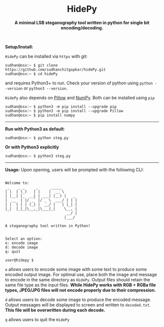 <h1 align="center"><b>HidePy</b></h1>
<p align="center"><b>A minimal LSB steganography tool written in python for single bit encoding/decoding.</b></p>
</br>

**Setup/Install:**

`HidePy` can be installed via `https` with git:

```console
sudhan@osx:~ $ git clone https://github.com/sudhanchitgopkar/hidePy.git
sudhan@osx:~ $ cd hidePy
```

and requires Python3+ to run. Check your version of python using `python --version` or `python3 --version`.

`HidePy` also depends on [Pillow](https://pillow.readthedocs.io/en/stable/) and [NumPy](https://numpy.org/). Both can be installed using `pip`
```console
sudhan@osx:~ $ python3 -m pip install --upgrade pip
sudhan@osx:~ $ python3 -m pip install --upgrade Pillow
sudhan@osx:~ $ pip install numpy
```
---
**Run with Python3 as default**:
```console
sudhan@osx:~ $ python steg.py
```
**Or with Python3 explicitly**
```console
sudhan@osx:~ $ python3 steg.py
```
---
**Usage:**
Upon opening, users will be prompted with the following CLI:

```console

Welcome to:
 _    _ _     _      _____
| |  | (_)   | |    |  __ \
| |__| |_  __| | ___| |__) |   _
|  __  | |/ _` |/ _ \  ___/ | | |
| |  | | | (_| |  __/ |   | |_| |
|_|  |_|_|\__,_|\___|_|    \__, |
                            __/ |
                           |___/

A steganography tool written in Python!


Select an option:
e: encode image
d: decode image
q: quit

user@hidepy $
```

`e` allows users to encode some image with some text to produce some encoded output image. For optimal use, place both the image and message to encode in the same directory as `HidePy`. Output files should retain the same file type as the input files. **While HidePy works with RGB + RGBa file types, JPEG/JPG files will not encode properly due to their compression.**

`d` allows users to decode some image to produce the encoded message. Output messages will be displayed to screen and written to `decoded.txt`. **This file will be overwritten during each decode.**

`q` allows users to quit the `HidePy`

